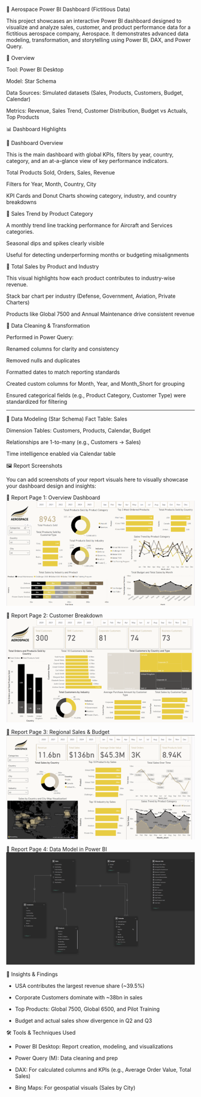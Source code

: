 🚀 Aerospace Power BI Dashboard (Fictitious Data)

This project showcases an interactive Power BI dashboard designed to visualize and analyze sales, customer, and product performance data for a fictitious aerospace company, Aerospace. It demonstrates advanced data modeling, transformation, and storytelling using Power BI, DAX, and Power Query.

🧾 Overview

Tool: Power BI Desktop

Model: Star Schema

Data Sources: Simulated datasets (Sales, Products, Customers, Budget, Calendar)

Metrics: Revenue, Sales Trend, Customer Distribution, Budget vs Actuals, Top Products


📊 Dashboard Highlights

🔹 Dashboard Overview

This is the main dashboard with global KPIs, filters by year, country, category, and an at-a-glance view of key performance indicators.

Total Products Sold, Orders, Sales, Revenue

Filters for Year, Month, Country, City

KPI Cards and Donut Charts showing category, industry, and country breakdowns


🔹 Sales Trend by Product Category

A monthly trend line tracking performance for Aircraft and Services categories.

Seasonal dips and spikes clearly visible

Useful for detecting underperforming months or budgeting misalignments


🔹 Total Sales by Product and Industry

This visual highlights how each product contributes to industry-wise revenue.

Stack bar chart per industry (Defense, Government, Aviation, Private Charters)

Products like Global 7500 and Annual Maintenance drive consistent revenue


🧹 Data Cleaning & Transformation

Performed in Power Query:

Renamed columns for clarity and consistency

Removed nulls and duplicates

Formatted dates to match reporting standards

Created custom columns for Month, Year, and Month_Short for grouping

Ensured categorical fields (e.g., Product Category, Customer Type) were standardized for filtering

---
🧩 Data Modeling (Star Schema)
Fact Table: Sales

Dimension Tables: Customers, Products, Calendar, Budget

Relationships are 1-to-many (e.g., Customers → Sales)

Time intelligence enabled via Calendar table


🖼 Report Screenshots

You can add screenshots of your report visuals here to visually showcase your dashboard design and insights:

🔸 Report Page 1: Overview Dashboard
![Dashboard Overview](screenshots/dashboard_overview.png)


🔸 Report Page 2: Customer Breakdown
![Customer Dashboard](screenshots/Customer_Breakdown.png)


🔸 Report Page 3: Regional Sales & Budget
![Regional Sales_&_Budget Dashboard](screenshots/Regional_Sales_Budget.png)


🔸 Report Page 4: Data Model in Power BI
![Data Model](screenshots/data_model.png)


🧠 Insights & Findings

- USA contributes the largest revenue share (~39.5%)

- Corporate Customers dominate with ~38bn in sales

- Top Products: Global 7500, Global 6500, and Pilot Training

- Budget and actual sales show divergence in Q2 and Q3


🛠 Tools & Techniques Used

- Power BI Desktop: Report creation, modeling, and visualizations

- Power Query (M): Data cleaning and prep

- DAX: For calculated columns and KPIs (e.g., Average Order Value, Total Sales)

- Bing Maps: For geospatial visuals (Sales by City)